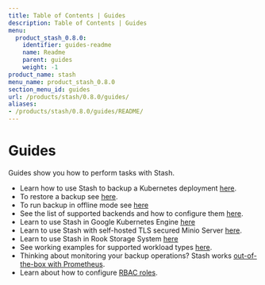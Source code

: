 ```yaml
---
title: Table of Contents | Guides
description: Table of Contents | Guides
menu:
  product_stash_0.8.0:
    identifier: guides-readme
    name: Readme
    parent: guides
    weight: -1
product_name: stash
menu_name: product_stash_0.8.0
section_menu_id: guides
url: /products/stash/0.8.0/guides/
aliases:
- /products/stash/0.8.0/guides/README/
---
```


# Guides

Guides show you how to perform tasks with Stash.

- Learn how to use Stash to backup a Kubernetes deployment [here](/products/stash/0.8.0/guides/backup).
- To restore a backup see [here](/products/stash/0.8.0/guides/restore).
- To run backup in offline mode see [here](/products/stash/0.8.0/guides/offline_backup)
- See the list of supported backends and how to configure them [here](/products/stash/0.8.0/guides/backends).
- Learn to use Stash in Google Kubernetes Engine [here](/products/stash/0.8.0/guides/platforms/gke)
- Learn to use Stash with self-hosted TLS secured Minio Server [here](/products/stash/0.8.0/guides/platforms/minio).
- Learn to use Stash in Rook Storage System [here](/products/stash/0.8.0/guides/platforms/rook)
- See working examples for supported workload types [here](/products/stash/0.8.0/guides/workloads).
- Thinking about monitoring your backup operations? Stash works [out-of-the-box with Prometheus](/products/stash/0.8.0/guides/monitoring/overview).
- Learn about how to configure [RBAC roles](/products/stash/0.8.0/guides/rbac).
